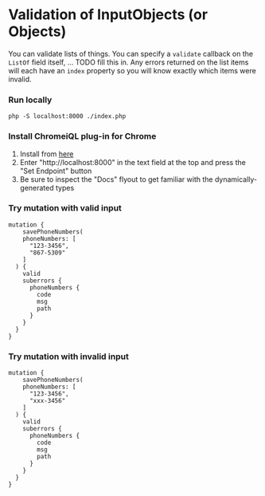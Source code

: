 # Validation of InputObjects (or Objects) 

You can validate lists of things. You can specify a `validate` callback on the `ListOf` field itself, ... TODO fill this in. Any errors returned on the list items will each have an `index` property so you will know exactly which items were invalid.


### Run locally
```
php -S localhost:8000 ./index.php
```

### Install ChromeiQL plug-in for Chrome
1. Install from [here](https://chrome.google.com/webstore/detail/chromeiql/fkkiamalmpiidkljmicmjfbieiclmeij?hl=en)
2. Enter "http://localhost:8000" in the text field at the top and press the "Set Endpoint" button
3. Be sure to inspect the "Docs" flyout to get familiar with the dynamically-generated types


### Try mutation with valid input
```
mutation {
	savePhoneNumbers(
    phoneNumbers: [
      "123-3456",
      "867-5309"
  	]
  ) {
    valid
    suberrors {
      phoneNumbers {
        code
        msg
        path
      }
    }
  }
}
```

### Try mutation with invalid input
```
mutation {
	savePhoneNumbers(
    phoneNumbers: [
      "123-3456",
      "xxx-3456"
  	]
  ) {
    valid
    suberrors {
      phoneNumbers {
        code
        msg
        path
      }
    }
  }
}
```